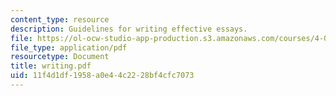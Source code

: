 ```yaml
---
content_type: resource
description: Guidelines for writing effective essays.
file: https://ol-ocw-studio-app-production.s3.amazonaws.com/courses/4-001j-cityscope-new-orleans-spring-2007/11f4d1df1958a0e44c2228bf4cfc7073_writing.pdf
file_type: application/pdf
resourcetype: Document
title: writing.pdf
uid: 11f4d1df-1958-a0e4-4c22-28bf4cfc7073
---
```

